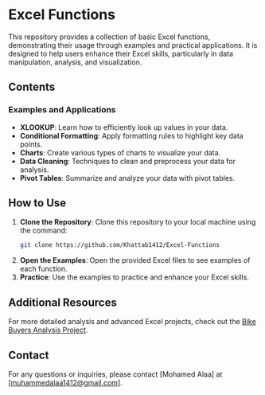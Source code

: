 # Excel Functions

This repository provides a collection of basic Excel functions, demonstrating their usage through examples and practical applications. It is designed to help users enhance their Excel skills, particularly in data manipulation, analysis, and visualization.

## Contents

### Examples and Applications
- **XLOOKUP**: Learn how to efficiently look up values in your data.
- **Conditional Formatting**: Apply formatting rules to highlight key data points.
- **Charts**: Create various types of charts to visualize your data.
- **Data Cleaning**: Techniques to clean and preprocess your data for analysis.
- **Pivot Tables**: Summarize and analyze your data with pivot tables.

## How to Use

1. **Clone the Repository**: Clone this repository to your local machine using the command:
    ```sh
    git clone https://github.com/Khattab1412/Excel-Functions
    ```
2. **Open the Examples**: Open the provided Excel files to see examples of each function.
3. **Practice**: Use the examples to practice and enhance your Excel skills.

## Additional Resources

For more detailed analysis and advanced Excel projects, check out the [Bike Buyers Analysis Project](https://github.com/Khattab1412/Bike-Buyers-Analysis).

## Contact

For any questions or inquiries, please contact [Mohamed Alaa] at [muhammedalaa1412@gmail.com].
